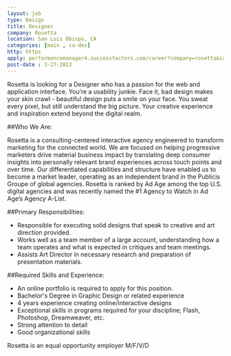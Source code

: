 ```yaml
---
layout: job
type: Design
title: Designer
company: Rosetta
location: San Luis Obispo, CA
categories: [main , ca-des]
http: https
apply: performancemanager4.successfactors.com/career?company=rosetta&career_job_req_id=6101&career_ns=job_listing&navBarLevel=JOB_SEARCH
post-date : 3-27-2013
---
```


Rosetta is looking for a Designer who has a passion for the web and application interface. You’re a usability junkie. Face it, bad design makes your skin crawl - beautiful design puts a smile on your face. You sweat every pixel, but still understand the big picture. Your creative experience and inspiration extend beyond the digital realm.

##Who We Are:

Rosetta is a consulting-centered interactive agency engineered to transform marketing for the connected world. We are focused on helping progressive marketers drive material business impact by translating deep consumer insights into personally relevant brand experiences across touch points and over time. Our differentiated capabilities and structure have enabled us to become a market leader, operating as an independent brand in the Publicis Groupe of global agencies. Rosetta is ranked by Ad Age among the top U.S. digital agencies and was recently named the #1 Agency to Watch in Ad Age’s Agency A-List.

##Primary Responsibilities:

* Responsible for executing solid designs that speak to creative and art direction provided.
* Works well as a team member of a large account, understanding how a team operates and what is expected in critiques and team meetings.
* Assists Art Director in necessary research and preparation of presentation materials.

##Required Skills and Experience:

* An online portfolio is required to apply for this position.
* Bachelor's Degree in Graphic Design or related experience
* 4 years experience creating online/interactive designs
* Exceptional skills in programs required for your discipline; Flash, Photoshop, Dreamweaver, etc.
* Strong attention to detail
* Good organizational skills

Rosetta is an equal opportunity employer M/F/V/D
 